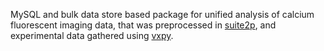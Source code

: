 MySQL and bulk data store based package for unified analysis of calcium fluorescent imaging data, that was preprocessed in [suite2p](https://github.com/MouseLand/suite2p), and experimental data gathered using [vxpy](https://github.com/thladnik/vxPy). 

